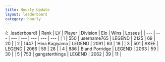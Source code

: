 ```yaml
---
title: Hourly Update
layout: leaderboard
category: hourly
---
```


{: .leaderboard}
| Rank | LV | Player | Division | Elo | Wins | Losses |
| --- | --- | --- | --- | --- | --- | --- |
| <span data-change="0">1</span> | 550 | <span title="ID: 188640">username765</span> | LEGEND | <span data-change="4">2125</span> | <span data-change="1">69</span> | <span data-change="0">20</span> |
| <span data-change="0">2</span> | 1447 | <span title="ID: 315148">Hina Kagiyama</span> | LEGEND | <span data-change="0">2091</span> | <span data-change="0">63</span> | <span data-change="0">18</span> |
| <span data-change="1">3</span> | 501 | <span title="ID: 455100">AKEE</span> | LEGEND | <span data-change="0">2066</span> | <span data-change="0">59</span> | <span data-change="0">28</span> |
| <span data-change="1">4</span> | 886 | <span title="ID: 466895">Bland Porridge</span> | LEGEND | <span data-change="0">2063</span> | <span data-change="0">59</span> | <span data-change="0">30</span> |
| <span data-change="1">5</span> | 753 | <span title="ID: 92077">gangsterthings</span> | LEGEND | <span data-change="0">2062</span> | <span data-change="0">39</span> | <span data-change="0">11</span> |